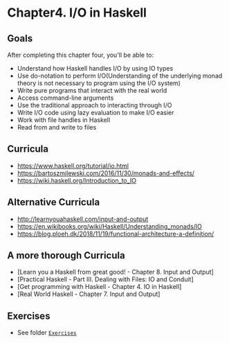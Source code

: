 # Chapter4. I/O in Haskell

## Goals
After completing this chapter four, you'll be able to:
 - Understand how Haskell handles I/O by using IO types
 - Use do-notation to perform I/O(Understanding of the underlying monad theory is not necessary to program using the I/O system)
 - Write pure programs that interact with the real world
 - Access command-line arguments
 - Use the traditional approach to interacting through I/O
 - Write I/O code using lazy evaluation to make I/O easier
 - Work with file handles in Haskell
 - Read from and write to files

## Curricula
 - https://www.haskell.org/tutorial/io.html
 - https://bartoszmilewski.com/2016/11/30/monads-and-effects/
 - https://wiki.haskell.org/Introduction_to_IO

## Alternative Curricula
 - http://learnyouahaskell.com/input-and-output
 - https://en.wikibooks.org/wiki/Haskell/Understanding_monads/IO
 - https://blog.ploeh.dk/2018/11/19/functional-architecture-a-definition/

## A more thorough Curricula
 - [Learn you a Haskell from great good! - Chapter 8. Input and Output]
 - [Practical Haskell - Part III. Dealing with Files: IO and Conduit]
 - [Get programming with Haskell - Chapter 4. IO in Haskell]
 - [Real World Haskell - Chapter 7. Input and Output]

## Exercises
  - See folder [`Exercises`](./Exercises)